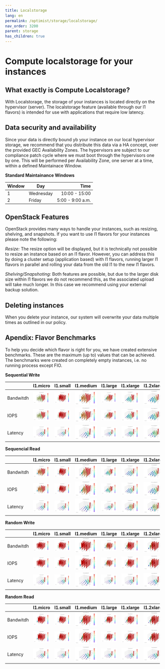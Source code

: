 ```yaml
---
title: Localstorage
lang: en
permalink: /optimist/storage/localstorage/
nav_order: 3200
parent: storage
has_children: true
---
```


# Compute localstorage for your instances

## What exactly is Compute Localstorage?

With Localstorage, the storage of your instances is located directly on the hypervisor (server). The localstorage feature (available through our l1 flavors) is intended for use with applications that require low latency.

## Data security and availability

Since your data is directly bound yb your instance on our local hypervisor storage, we recommend that you distribute this data via a HA concept, over the provided GEC Availability Zones. The hypervisors are subject to our compliance patch cycle where we must boot through the hypervisors one by one. This will be performed per Availability Zone, one server at a time, within a defined Maintainace Window.

**Standard Maintainance Windows**

| Window | Day | Time |
|:---|---|---:|
| 1 | Wednesday | 10:00 - 15:00 |
| 2 | Friday | 5:00 - 9:00 a.m. |

## OpenStack Features

OpenStack provides many ways to handle your instances, such as resizing, shelving, and snapshots. If you want to use l1 flavors for your instances please note the following:

_Resize:_ The resize option will be displayed, but it is technically not possible to resize an instance based on an l1 flavor. However, you can address this by doing a cluster setup (application based) with l1 flavors, running larger l1 flavors in parallel and rolling your data from the old l1 to the new l1 flavors.

_Shelving/Snapshoting:_ Both features are possible, but due to the larger disk size within l1 flavors we do not recommend this, as the associated upload will take much longer. In this case we recommend using your external backup solution.

## Deleting instances

When you delete your instance, our system will overwrite your data multiple times as outlined in our policy.

## Apendix: Flavor Benchmarks

To help you decide which flavor is right for you, we have created extensive benchmarks. These are the maximum (up to) values that can be achieved. The benchmarks were created on completely empty instances, i.e. no running process except FIO.

**Sequential Write**

| | l1.micro | l1.small | l1.medium | l1.large | l1.xlarge | l1.2xlarge |
|:---|---|---|---|---|---|---|
| Bandwitdh | ![](attachments/micro_bw_seqwrite.png) | ![](attachments/small_bw_randwrite.png) | ![](attachments/medium_bw_seqwrite.png) | ![](attachments/large_bw_seqwrite.png) | ![](attachments/xlarge_bw_seqwrite.png) | ![](attachments/2xlarge_bw_seqwrite.png) |
| IOPS | ![](attachments/micro_iops_seqwrite.png) | ![](attachments/small_iops_randwrite.png) | ![](attachments/medium_iops_seqwrite.png) | ![](attachments/large_iops_seqwrite.png) | ![](attachments/xlarge_iops_seqwrite.png) | ![](attachments/2xlarge_iops_seqwrite.png) |
| Latency | ![](attachments/micro_lat_seqwrite.png) | ![](attachments/small_lat_randwrite.png) | ![](attachments/medium_lat_seqwrite.png) | ![](attachments/large_lat_seqwrite.png) | ![](attachments/xlarge_lat_seqwrite.png) | ![](attachments/2xlarge_lat_seqwrite.png) |

**Sequencial Read**

| | l1.micro | l1.small | l1.medium | l1.large | l1.xlarge | l1.2xlarge |
|:---|---|---|---|---|---|---|
| Bandwitdh | ![](attachments/micro_bw_seqread.png) | ![](attachments/small_bw_randread.png) | ![](attachments/medium_bw_seqread.png) | ![](attachments/large_bw_seqread.png) | ![](attachments/xlarge_bw_seqread.png) | ![](attachments/2xlarge_bw_seqread.png) |
| IOPS | ![](attachments/micro_iops_seqread.png) | ![](attachments/small_iops_randread.png) | ![](attachments/medium_iops_seqread.png) | ![](attachments/large_iops_seqread.png) | ![](attachments/xlarge_iops_seqread.png) | ![](attachments/2xlarge_iops_seqread.png) |
| Latency | ![](attachments/micro_lat_seqread.png) | ![](attachments/small_lat_randread.png) | ![](attachments/medium_lat_seqread.png) | ![](attachments/large_lat_seqread.png) | ![](attachments/xlarge_lat_seqread.png) | ![](attachments/2xlarge_lat_seqread.png) |

**Random Write**

| | l1.micro | l1.small | l1.medium | l1.large | l1.xlarge | l1.2xlarge |
|:---|---|---|---|---|---|---|
| Bandwitdh | ![](attachments/micro_bw_randwrite.png) | ![](attachments/small_bw_randwrite.png) | ![](attachments/medium_bw_randwrite.png) | ![](attachments/large_bw_randwrite.png) | ![](attachments/xlarge_bw_randwrite.png) | ![](attachments/2xlarge_bw_randwrite.png) |
| IOPS | ![](attachments/micro_iops_randwrite.png) | ![](attachments/small_iops_randwrite.png) | ![](attachments/medium_iops_randwrite.png) | ![](attachments/large_iops_randwrite.png) | ![](attachments/xlarge_iops_randwrite.png) | ![](attachments/2xlarge_iops_randwrite.png) |
| Latency | ![](attachments/micro_lat_randwrite.png) | ![](attachments/small_lat_randwrite.png) | ![](attachments/medium_lat_randwrite.png) | ![](attachments/large_lat_randwrite.png) | ![](attachments/xlarge_lat_randwrite.png) | ![](attachments/2xlarge_lat_randwrite.png) |

**Random Read**

| | l1.micro | l1.small | l1.medium | l1.large | l1.xlarge | l1.2xlarge |
|:---|---|---|---|---|---|---|
| Bandwitdh | ![](attachments/micro_bw_randread.png) | ![](attachments/small_bw_randread.png) | ![](attachments/medium_bw_randread.png) | ![](attachments/large_bw_randread.png) | ![](attachments/xlarge_bw_randread.png) | ![](attachments/2xlarge_bw_randread.png) |
| IOPS | ![](attachments/micro_iops_randread.png) | ![](attachments/small_iops_randread.png) | ![](attachments/medium_iops_randread.png) | ![](attachments/large_iops_randread.png) | ![](attachments/xlarge_iops_randread.png) | ![](attachments/2xlarge_iops_randread.png) |
| Latency | ![](attachments/micro_lat_randread.png) | ![](attachments/small_lat_randread.png) | ![](attachments/medium_lat_randread.png) | ![](attachments/large_lat_randread.png) | ![](attachments/xlarge_lat_randread.png) | ![](attachments/2xlarge_lat_randread.png) |
